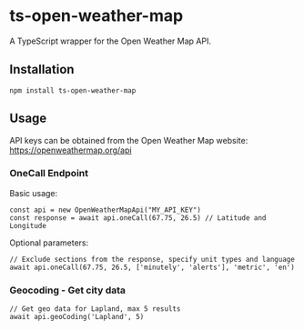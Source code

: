 # ts-open-weather-map

A TypeScript wrapper for the Open Weather Map API.

## Installation

```
npm install ts-open-weather-map
```

## Usage

API keys can be obtained from the Open Weather Map website: https://openweathermap.org/api

### OneCall Endpoint

Basic usage:

```
const api = new OpenWeatherMapApi("MY_API_KEY")
const response = await api.oneCall(67.75, 26.5) // Latitude and Longitude
```

Optional parameters:

```
// Exclude sections from the response, specify unit types and language
await api.oneCall(67.75, 26.5, ['minutely', 'alerts'], 'metric', 'en')
```

### Geocoding - Get city data

```
// Get geo data for Lapland, max 5 results
await api.geoCoding('Lapland', 5)
```
